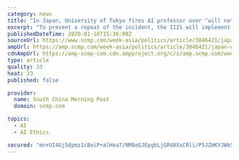 ```yaml
---
category: news
title: "In Japan, University of Tokyo fires AI professor over ‘will not hire Chinese’ tweet"
excerpt: "To prevent a repeat of the incident, the IIIS will implement new measures such as deepening dialogue between the faculty and students as well as setting up a code of ethics, said its head Noboru Koshizuka in a statement. Sign up now for our 50% early bird offer from SCMP Research: China AI Report. The all new SCMP China AI Report gives you ..."
publishedDateTime: 2020-01-16T15:36:00Z
sourceUrl: https://www.scmp.com/week-asia/politics/article/3046421/japan-university-tokyo-fires-ai-professor-over-will-not-hire
ampUrl: https://amp.scmp.com/week-asia/politics/article/3046421/japan-university-tokyo-fires-ai-professor-over-will-not-hire
cdnAmpUrl: https://amp-scmp-com.cdn.ampproject.org/c/s/amp.scmp.com/week-asia/politics/article/3046421/japan-university-tokyo-fires-ai-professor-over-will-not-hire
type: article
quality: 33
heat: 33
published: false

provider:
  name: South China Morning Post
  domain: scmp.com

topics:
  - AI
  - AI Ethics

secured: "mn+UI4Gj5dpmz1cBeiP+alHea7/NM8eGJEpgbLjGR48XxCRli/P5JZHKYJWkSziGB7sz2hyjYmCpR4IkfmkplLrDXFMIAv0CPWT6BQ5xDAA4wVYoHfLkMzWwhmupHDtutsVJhDutgvTfzff/BuKMBzbw5bn3jS/VGPx4FYv1/+Aa8KoxcC6qxquIiGi9rFQXocW2p6448Orvy/y3PwSWFgeAFwVYvvMxEDkzFSDSXgUf1UashY7UVsjM6oAsmWDkYTk9+wg+ZklFG31zH91LgDNqAJpWLYZ6yT9PZIGTWAM3Fk0Z6uFgF733DueTN2KxKOkwU/VH1pk6vnOwgIKMtqq5MQCyNGQxPvGZ3+pz3XQiPRGlakVojQ9JJfapqzQFO4T9rq1Hz8v9EA2aE70PeyUZv32sbDRofoibJOyHIWV6B/I7hOWFENLXMxDuPjFWYbs/xFnUXgXLWEwoqRW18A==;hqhsTWBA2NcSrcYS+l59KQ=="
---
```


